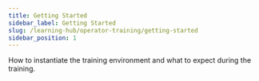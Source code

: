 ```yaml
---
title: Getting Started
sidebar_label: Getting Started
slug: /learning-hub/operator-training/getting-started
sidebar_position: 1
---
```


How to instantiate the training environment and what to expect during the training.
